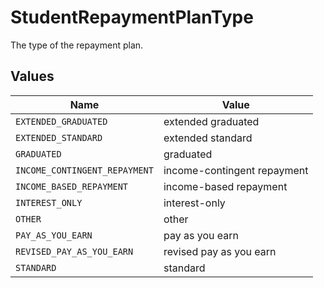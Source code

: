 # StudentRepaymentPlanType

The type of the repayment plan.


## Values

| Name                          | Value                         |
| ----------------------------- | ----------------------------- |
| `EXTENDED_GRADUATED`          | extended graduated            |
| `EXTENDED_STANDARD`           | extended standard             |
| `GRADUATED`                   | graduated                     |
| `INCOME_CONTINGENT_REPAYMENT` | income-contingent repayment   |
| `INCOME_BASED_REPAYMENT`      | income-based repayment        |
| `INTEREST_ONLY`               | interest-only                 |
| `OTHER`                       | other                         |
| `PAY_AS_YOU_EARN`             | pay as you earn               |
| `REVISED_PAY_AS_YOU_EARN`     | revised pay as you earn       |
| `STANDARD`                    | standard                      |